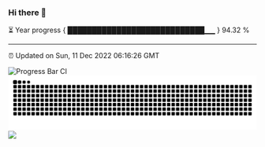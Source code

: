 ### Hi there 👋

⏳ Year progress { ████████████████████████████▁▁ } 94.32 %

---

⏰ Updated on Sun, 11 Dec 2022 06:16:26 GMT

![Progress Bar CI](https://github.com/liununu/liununu/workflows/Progress%20Bar%20CI/badge.svg)![](https://raw.githubusercontent.com/L1cardo/L1cardo/main/assets/github-contribution-grid-snake.svg)![](https://raw.githubusercontent.com/seesaws/seesaws/main/assets/github-contribution-grid-snake.svg)
